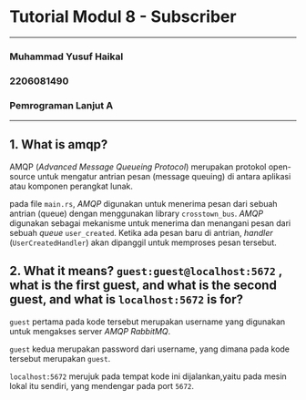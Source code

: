 # Tutorial Modul 8 - Subscriber
---
### Muhammad Yusuf Haikal
### 2206081490
### Pemrograman Lanjut A
---

## 1. What is **amqp**?
AMQP (_Advanced Message Queueing Protocol_) merupakan protokol open-source untuk mengatur antrian pesan (message queuing) di antara aplikasi atau komponen perangkat lunak.

pada file `main.rs`, _AMQP_ digunakan untuk menerima pesan dari sebuah antrian (queue) dengan menggunakan library `crosstown_bus`. _AMQP_ digunakan sebagai mekanisme untuk menerima dan menangani pesan dari sebuah _queue_ `user_created`. Ketika ada pesan baru di antrian, _handler_ (`UserCreatedHandler`) akan dipanggil untuk memproses pesan tersebut.

## 2. What it means? `guest:guest@localhost:5672` , what is the first **guest**, and what is the second **guest**, and what is `localhost:5672` is for?
`guest` pertama pada kode tersebut merupakan username yang digunakan untuk mengakses server _AMQP_ _RabbitMQ_. 

`guest` kedua merupakan password dari username, yang dimana pada kode tersebut merupakan `guest`. 

`localhost:5672` merujuk pada tempat kode ini dijalankan,yaitu pada mesin lokal itu sendiri, yang mendengar pada port `5672`. 



